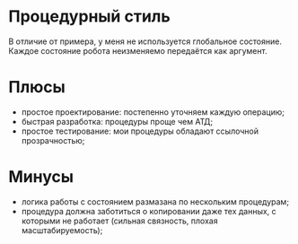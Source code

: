 # Процедурный стиль

В отличие от примера, у меня не используется глобальное состояние.
Каждое состояние робота неизменяемо передаётся как аргумент.


# Плюсы
  - простое проектирование: постепенно уточняем каждую операцию;
  - быстрая разработка: процедуры проще чем АТД;
  - простое тестирование: мои процедуры обладают ссылочной прозрачностью;


# Минусы
  - логика работы с состоянием размазана по нескольким процедурам;
  - процедура должна заботиться о копировании даже тех данных, с которыми не работает
    (сильная связность, плохая масштабируемость);
